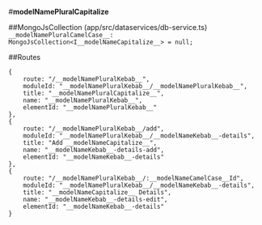 #__modelNamePluralCapitalize__

##MongoJsCollection (app/src/dataservices/db-service.ts)
`__modelNamePluralCamelCase__: MongoJsCollection<I__modelNameCapitalize__> = null;`

##Routes
```
{
    route: "/__modelNamePluralKebab__",
    moduleId: "__modelNamePluralKebab__/__modelNamePluralKebab__",
    title: "__modelNamePluralCapitalize__",
    name: "__modelNamePluralKebab__",
    elementId: "__modelNamePluralKebab__"
},
{
    route: "/__modelNamePluralKebab__/add",
    moduleId: "__modelNamePluralKebab__/__modelNameKebab__-details",
    title: "Add __modelNameCapitalize__",
    name: "__modelNameKebab__-details-add",
    elementId: "__modelNameKebab__-details"
},
{
    route: "/__modelNamePluralKebab__/:__modelNameCamelCase__Id",
    moduleId: "__modelNamePluralKebab__/__modelNameKebab__-details",
    title: "__modelNameCapitalize__ Details",
    name: "__modelNameKebab__-details-edit",
    elementId: "__modelNameKebab__-details"  
}
```